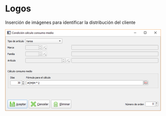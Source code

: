 # Logos

Inserción de imágenes para identificar la distribución del cliente

![](../../../.gitbook/assets/image%20%28354%29.png)

